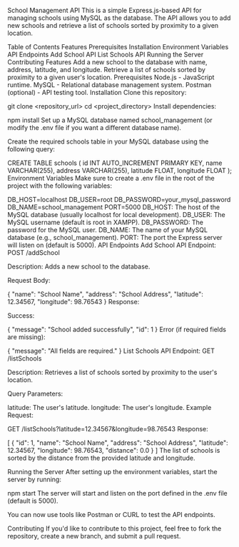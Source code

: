 School Management API
This is a simple Express.js-based API for managing schools using MySQL as the database. The API allows you to add new schools and retrieve a list of schools sorted by proximity to a given location.

Table of Contents
Features
Prerequisites
Installation
Environment Variables
API Endpoints
Add School API
List Schools API
Running the Server
Contributing
Features
Add a new school to the database with name, address, latitude, and longitude.
Retrieve a list of schools sorted by proximity to a given user's location.
Prerequisites
Node.js - JavaScript runtime.
MySQL - Relational database management system.
Postman (optional) - API testing tool.
Installation
Clone this repository:

git clone <repository_url>
cd <project_directory>
Install dependencies:

npm install
Set up a MySQL database named school_management (or modify the .env file if you want a different database name).

Create the required schools table in your MySQL database using the following query:

CREATE TABLE schools (
  id INT AUTO_INCREMENT PRIMARY KEY,
  name VARCHAR(255),
  address VARCHAR(255),
  latitude FLOAT,
  longitude FLOAT
);
Environment Variables
Make sure to create a .env file in the root of the project with the following variables:

DB_HOST=localhost
DB_USER=root
DB_PASSWORD=your_mysql_password
DB_NAME=school_management
PORT=5000
DB_HOST: The host of the MySQL database (usually localhost for local development).
DB_USER: The MySQL username (default is root in XAMPP).
DB_PASSWORD: The password for the MySQL user.
DB_NAME: The name of your MySQL database (e.g., school_management).
PORT: The port the Express server will listen on (default is 5000).
API Endpoints
Add School API
Endpoint: POST /addSchool

Description: Adds a new school to the database.

Request Body:

{
  "name": "School Name",
  "address": "School Address",
  "latitude": 12.34567,
  "longitude": 98.76543
}
Response:

Success:

{
  "message": "School added successfully",
  "id": 1
}
Error (if required fields are missing):

{
  "message": "All fields are required."
}
List Schools API
Endpoint: GET /listSchools

Description: Retrieves a list of schools sorted by proximity to the user's location.

Query Parameters:

latitude: The user's latitude.
longitude: The user's longitude.
Example Request:

GET /listSchools?latitude=12.34567&longitude=98.76543
Response:

[
  {
    "id": 1,
    "name": "School Name",
    "address": "School Address",
    "latitude": 12.34567,
    "longitude": 98.76543,
    "distance": 0.0
  }
]
The list of schools is sorted by the distance from the provided latitude and longitude.

Running the Server
After setting up the environment variables, start the server by running:

npm start
The server will start and listen on the port defined in the .env file (default is 5000).

You can now use tools like Postman or CURL to test the API endpoints.

Contributing
If you'd like to contribute to this project, feel free to fork the repository, create a new branch, and submit a pull request.